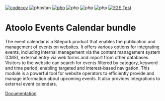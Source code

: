 [![codecov](https://codecov.io/gh/sitepark/atoolo-events-calendar-bundle/graph/badge.svg?token=xtJEXZzHlt)](https://codecov.io/gh/sitepark/atoolo-events-calendar-bundle)
![phpstan](https://img.shields.io/badge/PHPStan-level%209-brightgreen)
[![php](https://img.shields.io/badge/PHP-8.1-yellow)](## "is no longer checked automatically")
![php](https://img.shields.io/badge/PHP-8.2-blue)
![php](https://img.shields.io/badge/PHP-8.3-blue)
![php](https://img.shields.io/badge/PHP-8.4-blue)
[![E2E Test](https://github.com/sitepark/atoolo-e2e-test/actions/workflows/e2e-test.yml/badge.svg)](https://github.com/sitepark/atoolo-e2e-test/actions/workflows/e2e-test.yml)

# Atoolo Events Calendar bundle

The event calendar is a Sitepark product that enables the publication and management of events on websites. It offers various options for integrating events, including internal management via the content management system (CMS), external entry via web forms and import from other databases. Visitors to the website can search for events filtered by category, keyword and time period, enabling targeted and interest-based navigation. This module is a powerful tool for website operators to efficiently provide and manage information about upcoming events. It also provides integrations to external event calendars.

[Documentation](https://sitepark.github.io/atoolo-docs/develop/bundles/events-calendar/)
